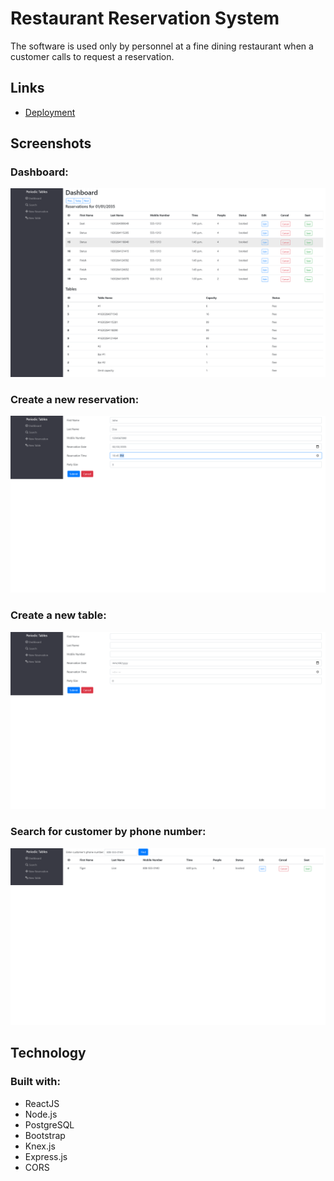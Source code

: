 # Restaurant Reservation System

The software is used only by personnel at a fine dining restaurant when a customer calls to request a reservation.


 ## Links
 - [Deployment](https://restaurant-reservations-sigma.vercel.app/) 
 
 ## Screenshots
 
### Dashboard:
![Dashboard](./screenshots/dashboard.png)
### Create a new reservation:
![reservation](./screenshots/create_reservation.PNG)
### Create a new table:
![table](./screenshots/create_table.PNG)
### Search for customer by phone number:
 ![number](./screenshots/number_search.PNG)
 
 ## Technology
 ### Built with:
 - ReactJS   
 - Node.js
 - PostgreSQL
 - Bootstrap
 - Knex.js 
 - Express.js 
 - CORS


